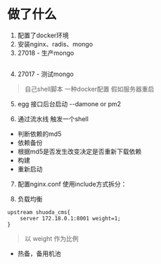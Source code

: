 # 做了什么

1. 配置了docker环境
2. 安装nginx、radis、mongo
3. 27018 - 生产mongo
```

```
4. 27017 - 测试mongo

> 自己shell脚本 一种docker配置 假如服务器重启

5. egg 接口后台启动 --damone or pm2

6. 通过流水线 触发一个shell 

- 判断依赖的md5 
- 依赖备份
- 根据md5是否发生改变决定是否重新下载依赖
- 构建
- 重新启动

7. 配置nginx.conf  使用include方式拆分：

8. 负载均衡

```
upstream shuoda_cms{
    server 172.18.0.1:8001 weight=1;
}

```

> 以 weight 作为比例

- 热备，备用机池